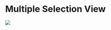 # Multiple Selection View

[![](https://jitpack.io/v/Rogavactive/MultipleSelectionView.svg)](https://jitpack.io/#Rogavactive/MultipleSelectionView)
